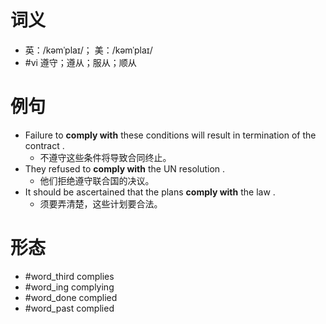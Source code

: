 # 词义
- 英：/kəmˈplaɪ/； 美：/kəmˈplaɪ/
- #vi 遵守；遵从；服从；顺从
# 例句
- Failure to **comply with** these conditions will result in termination of the contract .
	- 不遵守这些条件将导致合同终止。
- They refused to **comply with** the UN resolution .
	- 他们拒绝遵守联合国的决议。
- It should be ascertained that the plans **comply with** the law .
	- 须要弄清楚，这些计划要合法。
# 形态
- #word_third complies
- #word_ing complying
- #word_done complied
- #word_past complied
